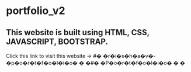 # portfolio_v2

## This website is built using HTML, CSS, JAVASCRIPT, BOOTSTRAP.

Click this link to visit this website ->
#� �r�i�s�h�a�v�-�p�o�r�t�f�o�l�i�o�
�
�#� �P�o�r�t�f�o�l�i�o�
�
�
